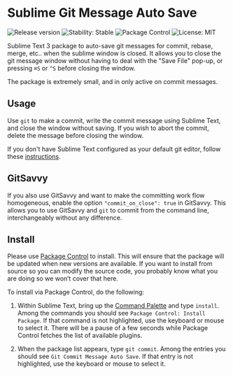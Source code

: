 # Sublime Git Message Auto Save

<p>
  <img src="https://img.shields.io/github/release/aristidesfl/sublime-git-message-auto-save.svg" alt="Release version">
  <img src="https://img.shields.io/badge/stability-stable-green.svg" alt="Stability: Stable">
  <img src="https://img.shields.io/packagecontrol/dm/Package%20Control.svg" alt="Package Control">
  <img src="https://img.shields.io/badge/license-MIT-lightgray.svg" alt="License: MIT">
</p>

Sublime Text 3 package to auto-save git messages for commit, rebase, merge, etc.. when the sublime window is closed.
It allows you to close the git message window without having to deal with the "Save File" pop-up, or pressing `⌘S` or `^S` before closing the window.

The package is extremely small, and in only active on commit messages.


## Usage
Use `git` to make a commit, write the commit message using Sublime Text, and close the window without saving.
If you wish to abort the commit, delete the message before closing the window.

If you don't have Sublime Text configured as your default git editor, follow these [instructions](https://help.github.com/articles/associating-text-editors-with-git/#using-sublime-text-as-your-editor).


## GitSavvy
If you also use GitSavvy and want to make the committing work flow homogeneous, enable the option `"commit_on_close": true` in GitSavvy.
This allows you to use GitSavvy and `git` to commit from the command line, interchangeably without any difference.


## Install

Please use [Package Control](https://sublime.wbond.net/installation) to install. This will ensure that the package will be updated when new versions are available. If you want to install from source so you can modify the source code, you probably know what you are doing so we won’t cover that here.

To install via Package Control, do the following:

1. Within Sublime Text, bring up the [Command Palette](http://docs.sublimetext.info/en/sublime-text-3/extensibility/command_palette.html) and type `install`. Among the commands you should see `Package Control: Install Package`. If that command is not highlighted, use the keyboard or mouse to select it. There will be a pause of a few seconds while Package Control fetches the list of available plugins.

1. When the package list appears, type `git commit`. Among the entries you should see `Git Commit Message Auto Save`. If that entry is not highlighted, use the keyboard or mouse to select it.

